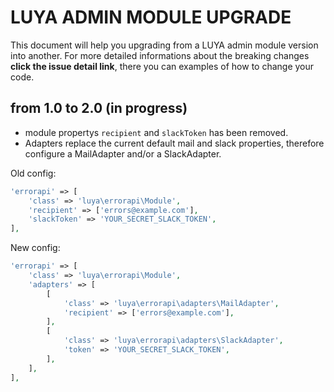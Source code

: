 # LUYA ADMIN MODULE UPGRADE

This document will help you upgrading from a LUYA admin module version into another. For more detailed informations about the breaking changes **click the issue detail link**, there you can examples of how to change your code.

## from 1.0 to 2.0 (in progress)

+ module propertys `recipient` and `slackToken` has been removed.
+ Adapters replace the current default mail and slack properties, therefore configure a MailAdapter and/or a SlackAdapter.

Old config:

```php
'errorapi' => [
    'class' => 'luya\errorapi\Module',
    'recipient' => ['errors@example.com'],
    'slackToken' => 'YOUR_SECRET_SLACK_TOKEN',
],
```

New config:

```php
'errorapi' => [
    'class' => 'luya\errorapi\Module',
    'adapters' => [
        [
            'class' => 'luya\errorapi\adapters\MailAdapter',
            'recipient' => ['errors@example.com'],
        ],
        [
            'class' => 'luya\errorapi\adapters\SlackAdapter',
            'token' => 'YOUR_SECRET_SLACK_TOKEN',
        ],
    ],
],
```